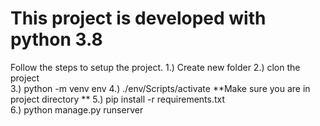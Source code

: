 # This project is developed with python 3.8

Follow the steps to setup the project.
1.) Create new folder
2.) clon the project  
3.) python -m venv env 
4.) ./env/Scripts/activate
**Make sure you are in project directory **
5.) pip install -r requirements.txt  
6.) python manage.py runserver
